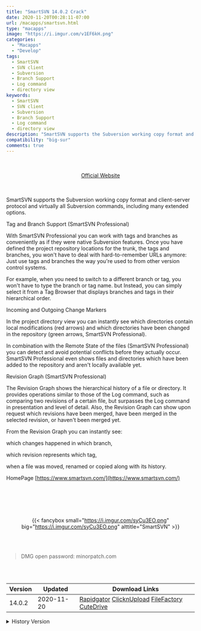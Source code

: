 ```yaml
---
title: "SmartSVN 14.0.2 Crack"
date: 2020-11-20T00:28:11-07:00
url: /macapps/smartsvn.html
type: "macapps"
image: "https://i.imgur.com/v1EF6kH.png"
categories:
  - "Macapps"
  - "Develop"
tags:
  - SmartSVN
  - SVN client
  - Subversion
  - Branch Support
  - Log command
  - directory view
keywords:
  - SmartSVN
  - SVN client
  - Subversion
  - Branch Support
  - Log command
  - directory view
description: "SmartSVN supports the Subversion working copy format and client-server protocol and virtually all Subversion commands, including many extended options."
compatibility: "big-sur"
comments: true
---
```


<br/>
<br/>
<center>
<a href="https://www.smartsvn.com/" target="blank"><div class="border px-4 border-blue-500 rounded-lg transition duration-500 
    ease-in-out w-48 text-lg text-blue-500 text-center hover:bg-blue-500 hover:text-white">
  Official Website 
</div></a>
</center>
<br/>
<br/>

SmartSVN supports the Subversion working copy format and client-server protocol and virtually all Subversion commands, including many extended options.

Tag and Branch Support (SmartSVN Professional)

With SmartSVN Professional you can work with tags and branches as conveniently as if they were native Subversion features. Once you have defined the project repository locations for the trunk, the tags and branches, you won't have to deal with hard-to-remember URLs anymore: Just use tags and branches the way you're used to from other version control systems.

For example, when you need to switch to a different branch or tag, you won't have to type the branch or tag name. but Instead, you can simply select it from a Tag Browser that displays branches and tags in their hierarchical order.

Incoming and Outgoing Change Markers

In the project directory view you can instantly see which directories contain local modifications (red arrows) and which directories have been changed in the repository (green arrows, SmartSVN Professional).

In combination with the Remote State of the files (SmartSVN Professional) you can detect and avoid potential conflicts before they actually occur. SmartSVN Professional even shows files and directories which have been added to the repository and aren't locally available yet.

Revision Graph (SmartSVN Professional)

The Revision Graph shows the hierarchical history of a file or directory. It provides operations similar to those of the Log command, such as comparing two revisions of a certain file, but surpasses the Log command in presentation and level of detail. Also, the Revision Graph can show upon request which revisions have been merged, have been merged in the selected revision, or haven't been merged yet.

From the Revision Graph you can instantly see:

which changes happened in which branch,

which revision represents which tag,

when a file was moved, renamed or copied along with its history.

HomePage [https://www.smartsvn.com/](https://www.smartsvn.com/)

<br/>
<br/>
<script async src="https://pagead2.googlesyndication.com/pagead/js/adsbygoogle.js"></script>
<ins class="adsbygoogle"
     style="display:block; text-align:center;"
     data-ad-layout="in-article"
     data-ad-format="fluid"
     data-ad-client="ca-pub-8746275014476192"
     data-ad-slot="5144997159"></ins>
<script>
     (adsbygoogle = window.adsbygoogle || []).push({});
</script>
<br/>
<br/>


<center>

{{< fancybox small="https://i.imgur.com/syCu3EO.png" big="https://i.imgur.com/syCu3EO.png" alttitle="SmartSVN" >}}

</center>

<br/>
<br/>


> DMG open password: minorpatch.com

<br/>

<br/>
<div id="history_version" class="history_version">

| Version | Updated | Download Links |
| ---- | ---- | ---- |
| 14.0.2 | 2020-11-20 | [Rapidgator](https://ouo.io/sl5OEQc)   [ClicknUpload](https://ouo.io/6weA4q)   [FileFactory](https://ouo.io/0z407H)   [CuteDrive](https://ouo.io/FaUomY) |
<details>
<summary>History Version</summary>

| Version | Updated | Download Links |
| ---- | ---- | ---- |
| 14.0.1 | 2020-10-28 | [Rapidgator](https://ouo.io/crM2cr)   [ClicknUpload](https://ouo.io/3SCGFQ)   [FileFactory](https://ouo.io/uLoE3P)   [CuteDrive](https://ouo.io/qEMaxK) |
</details>

</div>
